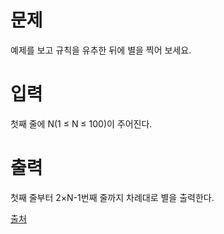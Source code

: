 # 문제

예제를 보고 규칙을 유추한 뒤에 별을 찍어 보세요.

# 입력

첫째 줄에 N(1 ≤ N ≤ 100)이 주어진다.

# 출력

첫째 줄부터 2×N-1번째 줄까지 차례대로 별을 출력한다.

[출처](https://www.acmicpc.net/problem/2444)
